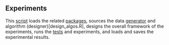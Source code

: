 ## Experiments

This [script](exp.R) loads the related [packages](load_functions.R), sources 
the data [generator](generate_data.R) and algorithm (designer)[design_algos.R], 
designs the overall framework of the experiments, runs the [tests](tests.R) and 
experiments, and loads and saves the experimental results. 

